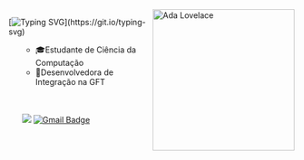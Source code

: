 <img align="right" width="250" src="https://art.pixilart.com/sr2712ab0b35ecd.gif" title="Ada Lovelace"/>

[![Typing SVG](https://readme-typing-svg.herokuapp.com?font=Fira+Code&pause=2000&color=FF00FF&width=400&lines=👩🏽‍💻Hi+there,+i'm+Isabella+Suto;👩🏽‍💻Oi,+me+chamo+Isabella+Suto;)](https://git.io/typing-svg)

<ul>
  
- 🎓Estudante de Ciência da Computação
- 💼Desenvolvedora de Integração na GFT

<br>
<br>
<div align="">

<a href="https://linkedin.com/in/isabella-suto2/"><img src="https://img.shields.io/badge/-LinkedIn-0077B5?style=flat&logo=Linkedin&logoColor=white"/></a>
[![Gmail Badge](https://img.shields.io/badge/-isa.suto2@gmail.com-4B275F?style=flat-square&logo=Gmail&logoColor=white&link=mailto:SEU-EMAIL)](mailto:isa.suto2@gmail.com)
</div>
</ul>
